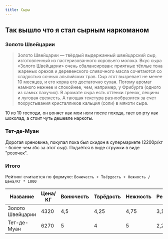 ```yaml
---
title: Сыры
---
```


## Так вышло что я стал сырным наркоманом

### Золото Швейцарии

> Золото Швейцарии — твёрдый выдержанный швейцарский сыр, изготовленный из пастеризованного коровьего молока. Вкус сыра «Золото Швейцарии» очень сбалансирован: приятные тёплые тона жареных орехов и деревенского сливочного масла сочетаются со сладостью сочных альпийских трав. Сыр этот вызревает не менее 10 месяцев, и его корка его достаточно сухая. Потому аромат намного нежнее и спокойнее, чем, например, у Фрибурга (одного из самых пахучих). В аромате сыра есть оттенки гренок, лещины и луговая свежесть. А тающая текстура разнообразится за счет похрустывания кристалликов кальция (соли) в мякоти сыра.

10 из 10 господи, он воняет как мои ноги после похода, тает во рту как шоколад, а стоит чуть дешевле наркоты.

### Тет-де-Муан

Дорогая хреновина, покупал пока был скидон в супермаркете (2200р/кг - более чем збс за этот сыр). Подаётся в виде стружки в виде "розочек".

### Итого

Рейтинг считается по формуле: `Вонючесть + Твёрдость + Нежность / Цена/КГ * 1000`

| Название | Цена/КГ | Вонючесть | Тврёдость | Нежность | Рейтинг |
|----|----|----|----|----|----|
| Золото Швейцарии | 4320 | 4,5 | 4,25 | 4,75 | 3,125 |
| Тет-де-Муан | 6270 | 5 | 4 | 5 | 2,233 |

